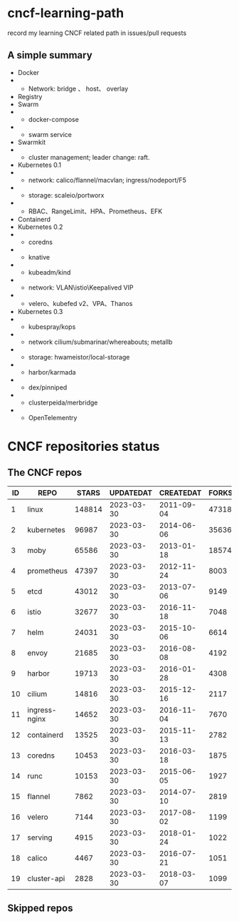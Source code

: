 # cncf-learning-path
record my learning CNCF related path in issues/pull requests

## A simple summary
- Docker
- - Network: bridge 、 host、 overlay
- Registry
- Swarm
- - docker-compose
- - swarm service
- Swarmkit
- - cluster management; leader change: raft.
- Kubernetes 0.1
- - network: calico/flannel/macvlan; ingress/nodeport/F5
- - storage: scaleio/portworx
- - RBAC、RangeLimit、HPA、Prometheus、EFK
- Containerd
- Kubernetes 0.2
- - coredns
- - knative
- - kubeadm/kind
- - network: VLAN\istio\Keepalived VIP
- - velero、kubefed v2、VPA、Thanos
- Kubernetes 0.3
- - kubespray/kops
- - network cilium/submarinar/whereabouts; metallb
- - storage: hwameistor/local-storage
- - harbor/karmada
- - dex/pinniped
- - clusterpeida/merbridge
- - OpenTelementry

# CNCF repositories status
<!--START_SECTION:github_repos-->
## The CNCF repos
| ID |     REPO      | STARS  | UPDATEDAT  | CREATEDAT  | FORKSCOUNT |
|----|---------------|--------|------------|------------|------------|
|  1 | linux         | 148814 | 2023-03-30 | 2011-09-04 |      47318 |
|  2 | kubernetes    |  96987 | 2023-03-30 | 2014-06-06 |      35636 |
|  3 | moby          |  65586 | 2023-03-30 | 2013-01-18 |      18574 |
|  4 | prometheus    |  47397 | 2023-03-30 | 2012-11-24 |       8003 |
|  5 | etcd          |  43012 | 2023-03-30 | 2013-07-06 |       9149 |
|  6 | istio         |  32677 | 2023-03-30 | 2016-11-18 |       7048 |
|  7 | helm          |  24031 | 2023-03-30 | 2015-10-06 |       6614 |
|  8 | envoy         |  21685 | 2023-03-30 | 2016-08-08 |       4192 |
|  9 | harbor        |  19713 | 2023-03-30 | 2016-01-28 |       4308 |
| 10 | cilium        |  14816 | 2023-03-30 | 2015-12-16 |       2117 |
| 11 | ingress-nginx |  14652 | 2023-03-30 | 2016-11-04 |       7670 |
| 12 | containerd    |  13525 | 2023-03-30 | 2015-11-13 |       2782 |
| 13 | coredns       |  10453 | 2023-03-30 | 2016-03-18 |       1875 |
| 14 | runc          |  10153 | 2023-03-30 | 2015-06-05 |       1927 |
| 15 | flannel       |   7862 | 2023-03-30 | 2014-07-10 |       2819 |
| 16 | velero        |   7144 | 2023-03-30 | 2017-08-02 |       1199 |
| 17 | serving       |   4915 | 2023-03-30 | 2018-01-24 |       1022 |
| 18 | calico        |   4467 | 2023-03-30 | 2016-07-21 |       1051 |
| 19 | cluster-api   |   2828 | 2023-03-30 | 2018-03-07 |       1099 |



## Skipped repos
<!--END_SECTION:github_repos-->
